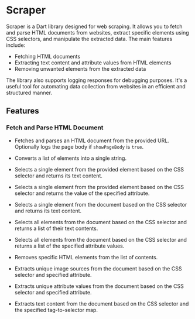 # Scraper

Scraper is a Dart library designed for web scraping. It allows you to fetch and parse HTML documents from websites, extract specific elements using CSS selectors, and manipulate the extracted data. The main features include:

* Fetching HTML documents
* Extracting text content and attribute values from HTML elements
* Removing unwanted elements from the extracted data

The library also supports logging responses for debugging purposes. It's a useful tool for automating data collection from websites in an efficient and structured manner.

## Features

### Fetch and Parse HTML Document

* Fetches and parses an HTML document from the provided URL. Optionally logs the page body if `showPageBody` is `true`.

* Converts a list of elements into a single string.

* Selects a single element from the provided element based on the CSS selector and returns its text content.

* Selects a single element from the provided element based on the CSS selector and returns the value of the specified attribute.

* Selects a single element from the document based on the CSS selector and returns its text content.

* Selects all elements from the document based on the CSS selector and returns a list of their text contents.

* Selects all elements from the document based on the CSS selector and returns a list of the specified attribute values.

* Removes specific HTML elements from the list of contents.

* Extracts unique image sources from the document based on the CSS selector and specified attribute.

* Extracts unique attribute values from the document based on the CSS selector and specified attribute.

* Extracts text content from the document based on the CSS selector and the specified tag-to-selector map.

